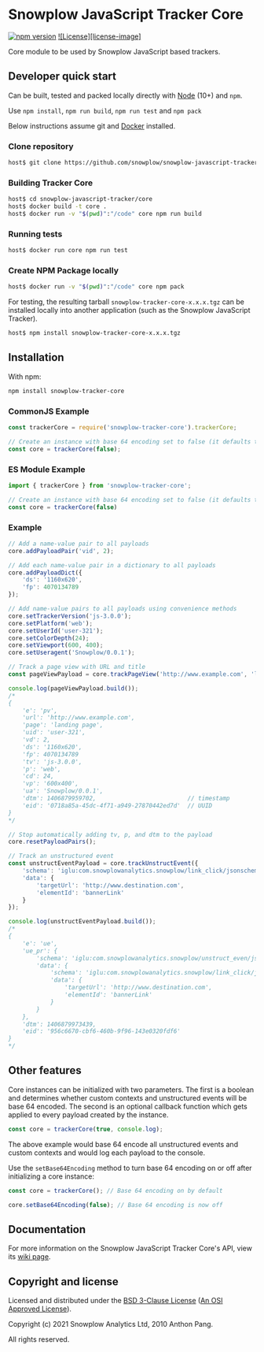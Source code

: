 # Snowplow JavaScript Tracker Core

[![npm version][npm-image]][npm-url]
[![License][license-image]](LICENSE)

Core module to be used by Snowplow JavaScript based trackers.

## Developer quick start

Can be built, tested and packed locally directly with [Node](https://nodejs.org/en/) (10+) and `npm`.

Use `npm install`, `npm run build`, `npm run test` and `npm pack`

Below instructions assume git and [Docker][docker-install] installed.

### Clone repository

```bash
host$ git clone https://github.com/snowplow/snowplow-javascript-tracker.git
```

### Building Tracker Core

```bash
host$ cd snowplow-javascript-tracker/core
host$ docker build -t core .
host$ docker run -v "$(pwd)":"/code" core npm run build
```

### Running tests

```bash
host$ docker run core npm run test
```

### Create NPM Package locally

```bash
host$ docker run -v "$(pwd)":"/code" core npm pack
```

For testing, the resulting tarball `snowplow-tracker-core-x.x.x.tgz` can be installed locally into another application (such as the Snowplow JavaScript Tracker).

```bash
host$ npm install snowplow-tracker-core-x.x.x.tgz
```

## Installation

With npm:

```bash
npm install snowplow-tracker-core
```

### CommonJS Example

```js
const trackerCore = require('snowplow-tracker-core').trackerCore;

// Create an instance with base 64 encoding set to false (it defaults to true)
const core = trackerCore(false);
```

### ES Module Example

```js
import { trackerCore } from 'snowplow-tracker-core';

// Create an instance with base 64 encoding set to false (it defaults to true)
const core = trackerCore(false)
```

### Example

```js
// Add a name-value pair to all payloads
core.addPayloadPair('vid', 2);

// Add each name-value pair in a dictionary to all payloads
core.addPayloadDict({
    'ds': '1160x620',
    'fp': 4070134789
});

// Add name-value pairs to all payloads using convenience methods
core.setTrackerVersion('js-3.0.0');
core.setPlatform('web');
core.setUserId('user-321');
core.setColorDepth(24);
core.setViewport(600, 400);
core.setUseragent('Snowplow/0.0.1');

// Track a page view with URL and title
const pageViewPayload = core.trackPageView('http://www.example.com', 'landing page');

console.log(pageViewPayload.build());
/*
{
    'e': 'pv',
    'url': 'http://www.example.com',
    'page': 'landing page',
    'uid': 'user-321',
    'vd': 2,
    'ds': '1160x620',
    'fp': 4070134789
    'tv': 'js-3.0.0',
    'p': 'web',
    'cd': 24,
    'vp': '600x400',
    'ua': 'Snowplow/0.0.1',
    'dtm': 1406879959702,                          // timestamp
    'eid': '0718a85a-45dc-4f71-a949-27870442ed7d'  // UUID
}
*/

// Stop automatically adding tv, p, and dtm to the payload
core.resetPayloadPairs();

// Track an unstructured event
const unstructEventPayload = core.trackUnstructEvent({
    'schema': 'iglu:com.snowplowanalytics.snowplow/link_click/jsonschema/1-0-0',
    'data': {
        'targetUrl': 'http://www.destination.com',
        'elementId': 'bannerLink'
    }
});

console.log(unstructEventPayload.build());
/*
{
    'e': 'ue',
    'ue_pr': {
        'schema': 'iglu:com.snowplowanalytics.snowplow/unstruct_even/jsonschema/1-0-0',
        'data': {
            'schema': 'iglu:com.snowplowanalytics.snowplow/link_click/jsonschema/1-0-0',
            'data': {
                'targetUrl': 'http://www.destination.com',
                'elementId': 'bannerLink'
            }
        }
    },
    'dtm': 1406879973439,
    'eid': '956c6670-cbf6-460b-9f96-143e0320fdf6'
}
*/
```

## Other features

Core instances can be initialized with two parameters. The first is a boolean and determines whether custom contexts and unstructured events will be base 64 encoded. The second is an optional callback function which gets applied to every payload created by the instance.

```js
const core = trackerCore(true, console.log);
```

The above example would base 64 encode all unstructured events and custom contexts and would log each payload to the console.

Use the `setBase64Encoding` method to turn base 64 encoding on or off after initializing a core instance:

```js
const core = trackerCore(); // Base 64 encoding on by default

core.setBase64Encoding(false); // Base 64 encoding is now off
```

## Documentation

For more information on the Snowplow JavaScript Tracker Core's API, view its [wiki page][wiki].

## Copyright and license

Licensed and distributed under the [BSD 3-Clause License](LICENSE) ([An OSI Approved License][osi]).

Copyright (c) 2021 Snowplow Analytics Ltd, 2010 Anthon Pang.

All rights reserved.

[npm-url]: https://www.npmjs.com/package/snowplow-tracker-core
[npm-image]: https://img.shields.io/npm/v/snowplow-tracker-core
[wiki]: https://docs.snowplowanalytics.com/docs/collecting-data/collecting-from-own-applications/node-js-tracker/javascript-tracker-core/
[docker-install]: https://docs.docker.com/install/
[osi]: https://opensource.org/licenses/BSD-3-Clause
